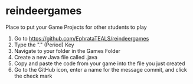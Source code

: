 # reindeergames

Place to put your Game Projects for other students to play

1) Go to https://github.com/EphrataTEALS/reindeergames
2) Type the "." (Period) Key
3) Navigate to your folder in the Games Folder
4) Create a new Java file called <nameOfYourClass>.java
5) Copy and paste the code from your game into the file you just created
6) Go to the GitHub icon, enter a name for the message commit, and click the check mark

